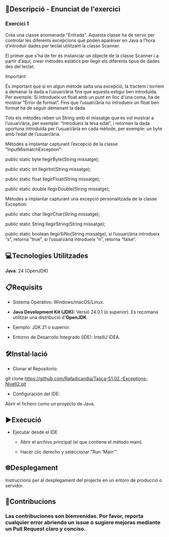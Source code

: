 <br>

## 📄Descripció - Enunciat de l'exercici

### Exercici 1

Crea una classe anomenada "Entrada". Aquesta classe ha de servir per controlar les diferents excepcions que poden aparèixer en Java a l’hora d’introduir dades per teclat utilitzant la classe Scanner.

El primer que s’ha de fer és instanciar un objecte de la classe Scanner i a partir d’aquí, crear mètodes estàtics per llegir els diferents tipus de dades des del teclat.

Important

És important que si en algun mètode salta una excepció, la tractem i tornem a demanar la dada a l’usuari/ària fins que aquesta estigui ben introduïda. Per exemple: Si introdueix un float amb un punt en lloc d'una coma, ha de mostrar “Error de format”. Fins que l’usuari/ària no introdueix un float ben format ha de seguir demanant la dada.

Tots els mètodes reben un String amb el missatge que es vol mostrar a l’usuari/ària, per exemple: “Introdueix la teva edat”, i retornen la dada oportuna introduïda per l’usuari/ària en cada mètode, per exemple: un byte amb l’edat de l’usuari/ària.

Mètodes a implantar capturant l’excepció de la classe "InputMismatchException":

public static byte llegirByte(String missatge);

public static int llegirInt(String missatge);

public static float llegirFloat(String missatge);

public static double llegirDouble(String missatge);

Mètodes a implantar capturant una excepció personalitzada de la classe Exception:

public static char llegirChar(String missatge);

public static String llegirString(String missatge);

public static boolean llegirSiNo(String missatge), si l’usuari/ària introdueix “s”, retorna “true”, si l’usuari/ària introdueix “n”, retorna “false”.

## 💻Tecnologies Utilitzades

**Java**: 24 (OpenJDK)

## 📋Requisits

- Sistema Operativo: Windows/macOS/Linux.

- **Java Development Kit (JDK):** Versió 24.0.1 (o superior). Es recomana utilitzar una distribució d'**OpenJDK**.

- Ejemplo: JDK 21 o superior.

- Entorno de Desarrollo Integrado (IDE): IntelliJ IDEA.


## 🛠️Instal·lació

- Clonar el Repositorio:

git clone https://github.com/Rafadicandia/Tasca-S1.02.-Exceptions-Nivell2.git

- Configuración del IDE:

Abrir el fichero como un proyecto de Java.


## ▶️Execució

- Ejecutar desde el IDE
    - Abrir el archivo principal (el que contiene el método main).

    - Hacer clic derecho y seleccionar "Run 'Main'".


## 🌐Desplegament

Instruccions per al desplegament del projecte en un entorn de producció o servidor.


## 🤝Contribucions

### Las contribuciones son bienvenidas. Por favor, reporta cualquier error abriendo un issue o sugiere mejoras mediante un Pull Request claro y conciso.
